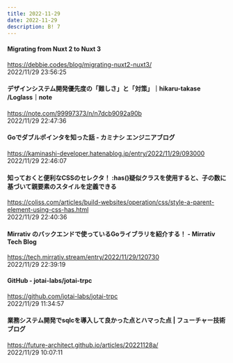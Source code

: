 ```yaml
---
title: 2022-11-29
date: 2022-11-29
description: B! 7
---
```


#### Migrating from Nuxt 2 to Nuxt 3
https://debbie.codes/blog/migrating-nuxt2-nuxt3/<br>
2022/11/29 23:56:25<br>


#### デザインシステム開発優先度の「難しさ」と「対策」｜hikaru-takase /Loglass｜note
https://note.com/99997373/n/n7dcb9092a90b<br>
2022/11/29 22:47:36<br>


#### Goでダブルポインタを知った話 - カミナシ エンジニアブログ
https://kaminashi-developer.hatenablog.jp/entry/2022/11/29/093000<br>
2022/11/29 22:46:07<br>


#### 知っておくと便利なCSSのセレクタ！ :has()疑似クラスを使用すると、子の数に基づいて親要素のスタイルを定義できる
https://coliss.com/articles/build-websites/operation/css/style-a-parent-element-using-css-has.html<br>
2022/11/29 22:40:36<br>


#### Mirrativ のバックエンドで使っているGoライブラリを紹介する！ - Mirrativ Tech Blog
https://tech.mirrativ.stream/entry/2022/11/29/120730<br>
2022/11/29 22:39:19<br>


#### GitHub - jotai-labs/jotai-trpc
https://github.com/jotai-labs/jotai-trpc<br>
2022/11/29 11:34:57<br>


#### 業務システム開発でsqlcを導入して良かった点とハマった点 | フューチャー技術ブログ
https://future-architect.github.io/articles/20221128a/<br>
2022/11/29 10:07:11<br>


